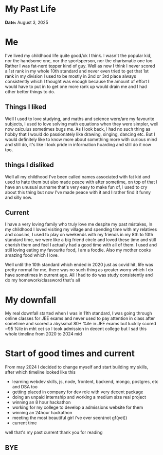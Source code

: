 # My Past Life

**Date:** August 3, 2025

# Me
I've lived my childhood life quite good/ok I think.
I wasn't the popular kid, nor the handsome one, nor the sportsperson, nor the charismatic one too
Rather I was fat-nerd topper kind of guy. Well as now I think I never scored a 1st rank in my whole 10th standard and never even tried to get that 1st rank in my division I used to be mostly in 2nd or 3rd place always consistently which I thought was enough because the amount of effort I would have to put in to get one more rank up would drain me and I had other better things to do.

## Things I liked
Well I used to love studying, and maths and science were/are my favourite subjects, I used to love solving math equations when they were simpler, well now calculus sometimes bugs me. As I look back, I had no such thing as hobby that I would do passionately like drawing, singing, dancing etc. But I would definitely like to know more about something more with curious mind and still do, it's like I took pride in information hoarding and still do it now too.

## things I disliked
Well all my childhood I've been called names associated with fat kid and used to hate them but also made peace with after sometime, on top of that I have an unusual surname that's very easy to make fun of, I used to cry about this thing but now I've made peace with it and I rather find it funny and silly now. 

## Current
I have a very loving family who truly love me despite my past mistakes, In my childhood I loved visiting my village and spending time with my relatives and cousins, I used to play on weekends with my friends in my 8th to 10th standard time, we were like a big friend circle and loved these time and still cherish them and feel I actually had a good time with all of them. I used and still loving eating my favourite food, I am a foodie. Also my mother cooks amazing food which I love.

Well until the 10th standard which ended in 2020 just as covid hit, life was pretty normal for me, there was no such thing as greater worry which I do have sometimes in current age. All I had to do was study consistently and do my homework/classword that's all

# My downfall
My real downfall started when I was in 11th standard, I was going through online classes for JEE exams and never used to pay attention in class after sometime and scored a abyssmal 80+ %ile in JEE exams but luckily scored ~95 %ile in mht cet so I took admission in decent college but I sad this whole timeline from 2020 to 2024 mid

# Start of good times and current
From may 2024 I decided to change myself and start building my skills, after which timeline looked like this
- learning webdev skills, js, node, frontent, backend, mongo, postgres, etc and DSA too
- getting placed in company for dev role with very decent package
- doing an unpaid internship and working a medium size real project
- winning an 8 hour hackathon
- working for my college to develop a admissions website for them
- winning an 24hour hackathon
- meeting the most beautiful girl i've ever seen(not gf(yet))
- current time

well that's my past current
thank you for reading
## BYE